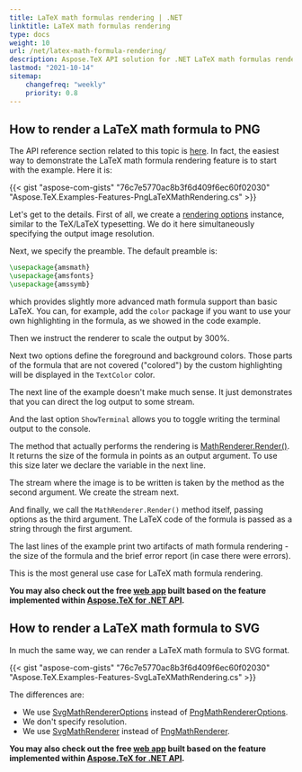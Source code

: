 ```yaml
---
title: LaTeX math formulas rendering | .NET
linktitle: LaTeX math formulas rendering
type: docs
weight: 10
url: /net/latex-math-formula-rendering/
description: Aspose.TeX API solution for .NET LaTeX math formulas rendering is described in this article. Learm the code examples on how to use the functionality.
lastmod: "2021-10-14"
sitemap:
    changefreq: "weekly"
    priority: 0.8
---
```


## **How to render a LaTeX math formula to PNG**

The API reference section related to this topic is [here](https://reference.aspose.com/tex/net/aspose.tex.features/). In fact, the easiest way to demonstrate the LaTeX math formula rendering feature is to start with the example. Here it is:

{{< gist "aspose-com-gists" "76c7e5770ac8b3f6d409f6ec60f02030" "Aspose.TeX.Examples-Features-PngLaTeXMathRendering.cs" >}}

Let's get to the details. First of all, we create a [rendering options](https://reference.aspose.com/tex/net/aspose.tex.features/mathrendereroptions/) instance, similar to the TeX/LaTeX typesetting. We do it here simultaneously specifying the output image resolution.

Next, we specify the preamble. The default preamble is:
```tex
\usepackage{amsmath}
\usepackage{amsfonts}
\usepackage{amssymb}
```
which provides slightly more advanced math formula support than basic LaTeX. You can, for example, add the `color` package if you want to use your own highlighting in the formula, as we showed in the code example.

Then we instruct the renderer to scale the output by 300%.

Next two options define the foreground and background colors. Those parts of the formula that are not covered ("colored") by the custom highlighting will be displayed in the `TextColor` color.

The next line of the example doesn't make much sense. It just demonstrates that you can direct the log output to some stream.

And the last option `ShowTerminal` allows you to toggle writing the terminal output to the console.

The method that actually performs the rendering is [MathRenderer.Render()](https://reference.aspose.com/tex/net/aspose.tex.features/mathrenderer/render/). It returns the size of the formula in points as an output argument. To use this size later we declare the variable in the next line.

The stream where the image is to be written is taken by the method as the second argument. We create the stream next.

And finally, we call the `MathRenderer.Render()` method itself, passing options as the third argument. The LaTeX code of the formula is passed as a string through the first argument.

The last lines of the example print two artifacts of math formula rendering - the size of the formula and the brief error report (in case there were errors).

This is the most general use case for LaTeX math formula rendering.

**You may also check out the free [web app](https://products.aspose.app/tex/equation-editor/png) built based on the feature implemented within [Aspose.TeX for .NET API](https://products.aspose.com/tex/net/).**

## **How to render a LaTeX math formula to SVG**

In much the same way, we can render a LaTeX math formula to SVG format.

{{< gist "aspose-com-gists" "76c7e5770ac8b3f6d409f6ec60f02030" "Aspose.TeX.Examples-Features-SvgLaTeXMathRendering.cs" >}}

The differences are:
 * We use [SvgMathRendererOptions](https://reference.aspose.com/tex/net/aspose.tex.features/svgmathrendereroptions/) instead of [PngMathRendererOptions](https://reference.aspose.com/tex/net/aspose.tex.features/pngmathrendereroptions/).
 * We don't specify resolution.
 * We use [SvgMathRenderer](https://reference.aspose.com/tex/net/aspose.tex.features/svgmathrenderer/) instead of [PngMathRenderer](https://reference.aspose.com/tex/net/aspose.tex.features/pngmathrenderer/).

**You may also check out the free [web app](https://products.aspose.app/tex/equation-editor/svg) built based on the feature implemented within [Aspose.TeX for .NET API](https://products.aspose.com/tex/net/).**